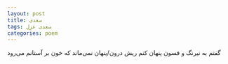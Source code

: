 ```yaml
---
layout: post
title: سعدی
tags: سعدی غزل
categories: poem
---
```


گفتم به نیرنگ و فسون پنهان کنم ریش درون/پنهان نمی‌ماند که خون بر آستانم می‌رود
